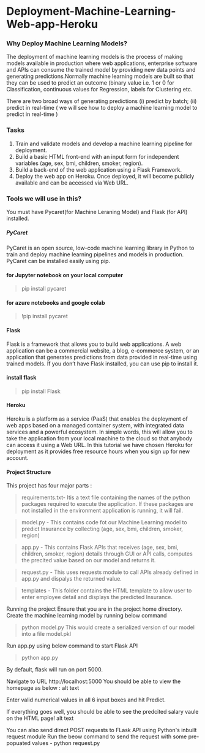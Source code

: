 
# Deployment-Machine-Learning-Web-app-Heroku

### Why Deploy Machine Learning Models?

The deployment of machine learning models is the process of making models available in production where web applications, enterprise software and APIs can consume the trained model by providing new data points and generating predictions.Normally machine learning models are built so that they can be used to predict an outcome (binary value i.e. 1 or 0 for Classification, continuous values for Regression, labels for Clustering etc. 

There are two broad ways of generating predictions 
(i) predict by batch; 
(ii) predict in real-time ( we will see how to deploy a machine learning model to predict in real-time )

### Tasks

1) Train and validate models and develop a machine learning pipeline for deployment.
2) Build a basic HTML front-end with an input form for independent variables (age, sex, bmi, children, smoker, region).
3) Build a back-end of the web application using a Flask Framework.
4) Deploy the web app on Heroku. Once deployed, it will become publicly available and can be accessed via Web URL.

### Tools we will use in this?

You must have Pycaret(for Machine Leraning Model) and Flask (for API) installed.

##### PyCaret

PyCaret is an open source, low-code machine learning library in Python to train and deploy machine learning pipelines and models in production. PyCaret can be installed easily using pip.

#### for Jupyter notebook on your local computer
> pip install pycaret

#### for azure notebooks and google colab

> !pip install pycaret


#### Flask
Flask is a framework that allows you to build web applications. A web application can be a commercial website, a blog, e-commerce system, or an application that generates predictions from data provided in real-time using trained models. If you don’t have Flask installed, you can use pip to install it.

#### install flask
> pip install Flask


#### Heroku

Heroku is a platform as a service (PaaS) that enables the deployment of web apps based on a managed container system, with integrated data services and a powerful ecosystem. In simple words, this will allow you to take the application from your local machine to the cloud so that anybody can access it using a Web URL. In this tutorial we have chosen Heroku for deployment as it provides free resource hours when you sign up for new account.

#### Project Structure

This project has four major parts :

> requirements.txt- Itis a text file containing the names of the python packages required to execute the application. If these packages are not installed in the environment application is running, it will fail.

> model.py - This contains code fot our Machine Learning model to predict Insurance by collecting (age, sex, bmi, children, smoker, region)

> app.py - This contains Flask APIs that receives (age, sex, bmi, children, smoker, region) details through GUI or API calls, computes the precited value based on our model and returns it.

> request.py - This uses requests module to call APIs already defined in app.py and dispalys the returned value.

> templates - This folder contains the HTML template to allow user to enter employee detail and displays the predicted Insurance. 

Running the project Ensure that you are in the project home directory. Create the machine learning model by running below command

> python model.py This would create a serialized version of our model into a file model.pkl

Run app.py using below command to start Flask API

> python app.py

By default, flask will run on port 5000.

Navigate to URL http://localhost:5000
You should be able to view the homepage as below : alt text

Enter valid numerical values in all 6 input boxes and hit Predict.

If everything goes well, you should be able to see the predcited salary vaule on the HTML page! alt text

You can also send direct POST requests to FLask API using Python's inbuilt request module Run the beow command to send the request with some pre-popuated values -
python request.py

